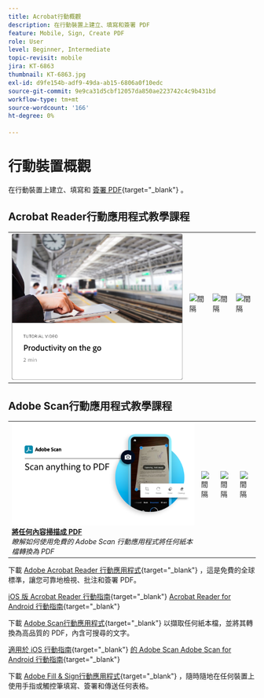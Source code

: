 ```yaml
---
title: Acrobat行動概觀
description: 在行動裝置上建立、填寫和簽署 PDF
feature: Mobile, Sign, Create PDF
role: User
level: Beginner, Intermediate
topic-revisit: mobile
jira: KT-6863
thumbnail: KT-6863.jpg
exl-id: d9fe154b-adf9-49da-ab15-6806a0f10edc
source-git-commit: 9e9ca31d5cbf12057da850ae223742c4c9b431bd
workflow-type: tm+mt
source-wordcount: '166'
ht-degree: 0%

---
```


# 行動裝置概觀

在行動裝置上建立、填寫和 [簽署 PDF](https://www.adobe.com/tw/acrobat/online/sign-pdf.html){target="_blank"}  。

## Acrobat Reader行動應用程式教學課程

<table style="table-layout:fixed">
<tr>
  <td>
    <a href="../getting-started/productivity.md">
      <img alt="行動生產力" src="../assets/productivity.png" />
    </a>
  </td>
  <td>
   <img alt="間隔" src="../assets/Whitespacer.png" />
    <div>
    <br>
  </td>
  <td>
   <img alt="間隔" src="../assets/Whitespacer.png" />
    <div>
    <br>
  </td>
   <td>
   <img alt="間隔" src="../assets/Whitespacer.png" />
    <div>
    <br>
  </td>
</tr>
</table>

## Adobe Scan行動應用程式教學課程

<table style="table-layout:fixed">
<tr>
  <td>
    <a href="scan-mobile-app.md">
      <img alt="將任何內容掃描成 PDF" src="../assets/Scanmobile.png" />
    </a>
    <div>
     <a href="scan-mobile-app.md"><strong>將任何內容掃描成 PDF</strong></a>
    </div>
    <em>瞭解如何使用免費的 Adobe Scan 行動應用程式將任何紙本檔轉換為 PDF</em>
    <br>
  </td>
  <td>
   <img alt="間隔" src="../assets/Whitespacer.png" />
    <div>
    <br>
  </td>
  <td>
   <img alt="間隔" src="../assets/Whitespacer.png" />
    <div>
    <br>
  </td>
   <td>
   <img alt="間隔" src="../assets/Whitespacer.png" />
    <div>
    <br>
  </td>
</tr>
</table>

下載 [Adobe Acrobat Reader 行動應用程式](https://www.adobe.com/acrobat/mobile/acrobat-reader.html){target="_blank"} ，這是免費的全球標準，讓您可靠地檢視、批注和簽署 PDF。

[iOS 版 Acrobat Reader 行動指南](https://www.adobe.com/devnet-docs/acrobat/ios/en/){target="_blank"}
[Acrobat Reader for Android 行動指南](https://www.adobe.com/devnet-docs/acrobat/android/en/){target="_blank"}

下載 [Adobe Scan行動應用程式](https://www.adobe.com/acrobat/mobile/scanner-app.html){target="_blank"} 以擷取任何紙本檔，並將其轉換為高品質的 PDF，內含可搜尋的文字。

[適用於 iOS 行動指南](https://www.adobe.com/devnet-docs/adobescan/ios/en/){target="_blank"}
[的 Adobe Scan Adobe Scan for Android 行動指南](https://www.adobe.com/devnet-docs/adobescan/android/en/){target="_blank"}

下載 [Adobe Fill &amp; Sign行動應用程式](https://www.adobe.com/acrobat/mobile/fill-sign-pdfs.html){target="_blank"} ，隨時隨地在任何裝置上使用手指或觸控筆填寫、簽署和傳送任何表格。
